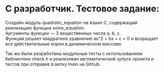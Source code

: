 # С разработчик. Тестовое задание:
Создайн модуль quadratic_equation на языке C, содержащий реализацию функции solve_equation.  
Аргументы функции — 3 вещественных числа a, b, c.  
Функция решает квадратное уравнение ax^2 + bx + c = 0 и возращает все действительные корни в динамическом массиве. 

Так же были разработаны модульные тесты с использованием библиотеки check.h и реализован автоматический зупуск проекта и тестов при отправке в ветку main на Github.


